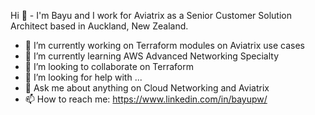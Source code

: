 Hi 👋 - I'm Bayu and I work for Aviatrix as a Senior Customer Solution Architect based in Auckland, New Zealand.

- 🔭 I’m currently working on Terraform modules on Aviatrix use cases
- 🌱 I’m currently learning AWS Advanced Networking Specialty
- 👯 I’m looking to collaborate on Terraform
- 🤔 I’m looking for help with ...
- 💬 Ask me about anything on Cloud Networking and Aviatrix
- 📫 How to reach me: https://www.linkedin.com/in/bayupw/
